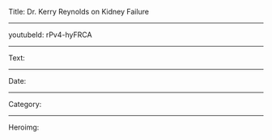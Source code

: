 Title: Dr. Kerry Reynolds on Kidney Failure

----

youtubeId: rPv4-hyFRCA

----

Text:

----

Date:

----

Category:

----

Heroimg:
